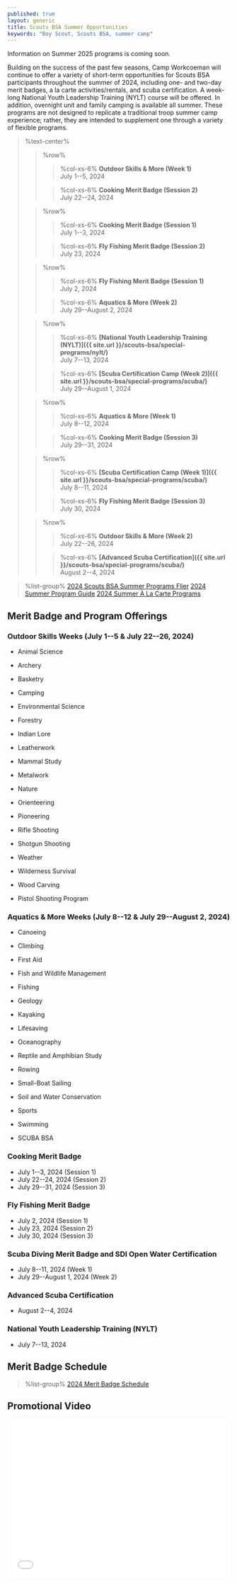 ```yaml
---
published: true
layout: generic
title: Scouts BSA Summer Opportunities
keywords: "Boy Scout, Scouts BSA, summer camp"
---
```


<div class="alert alert-info">
Information on Summer 2025 programs is coming soon.
</div>

Building on the success of the past few seasons, Camp Workcoeman will continue to offer a variety of short-term opportunities for Scouts BSA participants throughout the summer of 2024, including one- and two-day merit badges, a la carte activities/rentals, and scuba certification. A week-long National Youth Leadership Training (NYLT) course will be offered. In addition, overnight unit and family camping is available all summer. These programs are not designed to replicate a traditional troop summer camp experience; rather, they are intended to supplement one through a variety of flexible programs.

> %text-center%
>> %row%
>>> %col-xs-6%
>>> **Outdoor Skills & More (Week 1)**<br/>
>>> July 1--5, 2024<br/>
>>
>>> %col-xs-6%
>>> **Cooking Merit Badge (Session 2)**<br/>
>>> July 22--24, 2024<br/>
>
>> %row%
>>> %col-xs-6%
>>> **Cooking Merit Badge (Session 1)**<br/>
>>> July 1--3, 2024<br/>
>>
>>> %col-xs-6%
>>> **Fly Fishing Merit Badge (Session 2)**<br/>
>>> July 23, 2024<br/>
>
>> %row%
>>> %col-xs-6%
>>> **Fly Fishing Merit Badge (Session 1)**<br/>
>>> July 2, 2024<br/>
>>
>>> %col-xs-6%
>>> **Aquatics & More (Week 2)**<br/>
>>> July 29--August 2, 2024<br/>
>
>> %row%
>>> %col-xs-6%
>>> **[National Youth Leadership Training (NYLT)]({{ site.url }}/scouts-bsa/special-programs/nylt/)**<br/>
>>> July 7--13, 2024<br/>
>>
>>> %col-xs-6%
>>> **[Scuba Certification Camp (Week 2)]({{ site.url }}/scouts-bsa/special-programs/scuba/)**<br/>
>>> July 29--August 1, 2024<br/>
>
>> %row%
>>> %col-xs-6%
>>> **Aquatics & More (Week 1)**<br/>
>>> July 8--12, 2024<br/>
>>
>>> %col-xs-6%
>>> **Cooking Merit Badge (Session 3)**<br/>
>>> July 29--31, 2024<br/>
>
>> %row%
>>> %col-xs-6%
>>> **[Scuba Certification Camp (Week 1)]({{ site.url }}/scouts-bsa/special-programs/scuba/)**<br/>
>>> July 8--11, 2024<br/>
>>
>>> %col-xs-6%
>>> **Fly Fishing Merit Badge (Session 3)**<br/>
>>> July 30, 2024<br/>
>
>> %row%
>>> %col-xs-6%
>>> **Outdoor Skills & More (Week 2)**<br/>
>>> July 22--26, 2024<br/>
>>
>>> %col-xs-6%
>>> **[Advanced Scuba Certification]({{ site.url }}/scouts-bsa/special-programs/scuba/)**<br/>
>>> August 2--4, 2024<br/>

> %list-group%
> <a href="{{ site.url }}/pdf/2024/2024-scouts-bsa-summer-flier.pdf" class="list-group-item">2024 Scouts BSA Summer Programs Flier</a>
> <a href="{{ site.url }}/pdf/2024/2024-program-guide.pdf" class="list-group-item">2024 Summer Program Guide</a>
> <a href="{{ site.url }}/summer-camp/a-la-carte-programs/" class="list-group-item">2024 Summer À La Carte Programs</a>

## Merit Badge and Program Offerings

### Outdoor Skills Weeks (July 1--5 & July 22--26, 2024)
- Animal Science
- Archery
- Basketry
- Camping
- Environmental Science
- Forestry
- Indian Lore
- Leatherwork
- Mammal Study
- Metalwork
- Nature
- Orienteering
- Pioneering
- Rifle Shooting
- Shotgun Shooting
- Weather
- Wilderness Survival
- Wood Carving

- Pistol Shooting Program

### Aquatics & More Weeks (July 8--12 & July 29--August 2, 2024)
- Canoeing
- Climbing
- First Aid
- Fish and Wildlife Management
- Fishing
- Geology
- Kayaking
- Lifesaving
- Oceanography
- Reptile and Amphibian Study
- Rowing
- Small-Boat Sailing
- Soil and Water Conservation
- Sports
- Swimming

- SCUBA BSA

### Cooking Merit Badge
- July 1--3, 2024 (Session 1)
- July 22--24, 2024 (Session 2)
- July 29--31, 2024 (Session 3)

### Fly Fishing Merit Badge
- July 2, 2024 (Session 1)
- July 23, 2024 (Session 2)
- July 30, 2024 (Session 3)

### Scuba Diving Merit Badge and SDI Open Water Certification
- July 8--11, 2024 (Week 1)
- July 29--August 1, 2024 (Week 2)

### Advanced Scuba Certification
- August 2--4, 2024

### National Youth Leadership Training (NYLT)
- July 7--13, 2024

## Merit Badge Schedule
> %list-group%
> <a href="{{ site.url }}/pdf/2024/2024-merit-badge-schedule.pdf" class="list-group-item">2024 Merit Badge Schedule</a>

## Promotional Video

<iframe style="max-width: 640px; width: 100%; height: 360px; border: none;" src="//www.youtube-nocookie.com/embed/uXSOw9eqJAc?rel=0" allowfullscreen></iframe>

